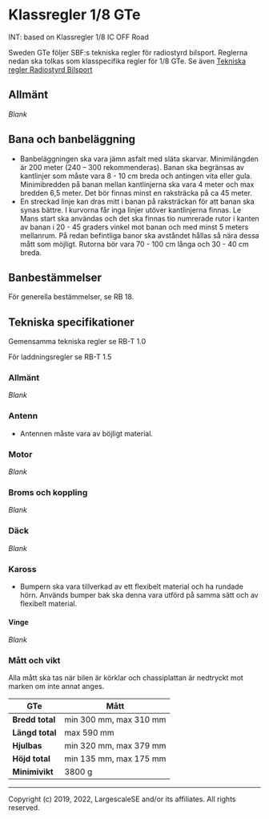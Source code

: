 
# Klassregler 1/8 GTe
INT: based on Klassregler 1/8 IC OFF Road

Sweden GTe följer SBF:s tekniska regler för radiostyrd bilsport. Reglerna nedan ska
tolkas som klasspecifika regler för 1/8 GTe. Se även [Tekniska regler Radiostyrd Bilsport](https://www.sbf.se/Regler/Radiostyrdbilsport/)

## Allmänt
*Blank*
## Bana och banbeläggning
- Banbeläggningen ska vara jämn asfalt med släta skarvar. Minimilängden är 200 meter (240 – 300 rekommenderas). Banan ska begränsas av kantlinjer som måste vara 8 - 10 cm breda och antingen vita eller gula. Minimibredden på banan mellan kantlinjerna ska vara 4 meter och max bredden 6,5 meter. Det bör finnas minst en raksträcka på ca 45 meter. 
- En streckad linje kan dras mitt i banan på raksträckan för att banan ska synas bättre. I kurvorna får inga linjer utöver kantlinjerna finnas. Le Mans start ska användas och det ska finnas tio numrerade rutor i kanten av banan i 20 - 45 graders vinkel mot banan och med minst 5 meters mellanrum. På redan befintliga banor ska avståndet hållas så nära dessa mått som möjligt. Rutorna bör vara 70 - 100 cm långa och 30 - 40 cm breda. 

## Banbestämmelser
För generella bestämmelser, se RB 18.
## Tekniska specifikationer
Gemensamma tekniska regler se RB-T 1.0

För laddningsregler se RB-T 1.5

### Allmänt
*Blank*
### Antenn
- Antennen måste vara av böjligt material.
### Motor
*Blank*
### Broms och koppling
*Blank*
### Däck
*Blank*
### Kaross
- Bumpern ska vara tillverkad av ett flexibelt material och ha rundade hörn. Används bumper bak ska denna vara utförd på samma sätt och av flexibelt material.
#### Vinge
*Blank*
### Mått och vikt
Alla mått ska tas när bilen är körklar och chassiplattan är nedtryckt mot marken om inte annat anges.

| GTe                 | Mått                                                                                   |
|---------------------|----------------------------------------------------------------------------------------|
| **Bredd total** | min 300 mm, max 310 mm |
| **Längd total** | max 590 mm |
| **Hjulbas** | min 320 mm, max 379 mm |
| **Höjd total**  | min 135 mm, max 175 mm |
| **Minimivikt** | 3800 g |

---
Copyright (c) 2019, 2022, LargescaleSE and/or its affiliates. All rights reserved.
